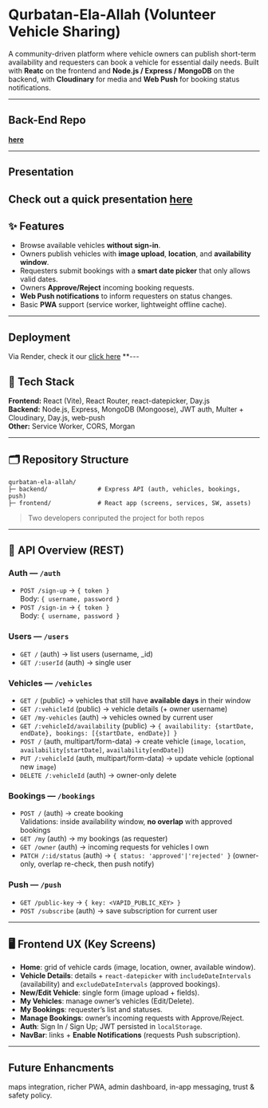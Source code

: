# Qurbatan-Ela-Allah (Volunteer Vehicle Sharing)

A community-driven platform where vehicle owners can publish short-term availability and requesters can book a vehicle for essential daily needs. Built with **Reatc** on the frontend and **Node.js / Express / MongoDB** on the backend, with **Cloudinary** for media and **Web Push** for booking status notifications.

---

## Back-End Repo
**[here](https://github.com/MahmoodAlnokhatha/qurbatan-ela-allah-back-end)**

---

## Presentation
**Check out a quick presentation [here](https://www.figma.com/deck/jni2B3W85s99B8RNYuAdyH/Qurba-Ela-Allah?node-id=1-30&t=hjfklJuvEsOTywUn-1)**
---

## ✨ Features

- Browse available vehicles **without sign-in**.
- Owners publish vehicles with **image upload**, **location**, and **availability window**.
- Requesters submit bookings with a **smart date picker** that only allows valid dates.
- Owners **Approve/Reject** incoming booking requests.
- **Web Push notifications** to inform requesters on status changes.
- Basic **PWA** support (service worker, lightweight offline cache).
---

## Deployment

Via Render, check it our [click here](https://qurbatan-ela-allah-front-end.onrender.com/)
**---

## 🧱 Tech Stack

**Frontend:** React (Vite), React Router, react-datepicker, Day.js  
**Backend:** Node.js, Express, MongoDB (Mongoose), JWT auth, Multer + Cloudinary, Day.js, web-push  
**Other:** Service Worker, CORS, Morgan

---

## 🗂️ Repository Structure 

```
qurbatan-ela-allah/
├─ backend/              # Express API (auth, vehicles, bookings, push)
├─ frontend/             # React app (screens, services, SW, assets)
```

> Two developers conriputed the project for both repos

---

## 🔌 API Overview (REST)

### Auth — `/auth`
- `POST /sign-up` → `{ token }`  
  Body: `{ username, password }`
- `POST /sign-in` → `{ token }`  
  Body: `{ username, password }`

### Users — `/users`
- `GET /` (auth) → list users (username, _id)
- `GET /:userId` (auth) → single user

### Vehicles — `/vehicles`
- `GET /` (public) → vehicles that still have **available days** in their window
- `GET /:vehicleId` (public) → vehicle details (+ owner username)
- `GET /my-vehicles` (auth) → vehicles owned by current user
- `GET /:vehicleId/availability` (public) → `{ availability: {startDate, endDate}, bookings: [{startDate, endDate}] }`
- `POST /` (auth, multipart/form-data) → create vehicle (`image`, `location`, `availability[startDate]`, `availability[endDate]`)
- `PUT /:vehicleId` (auth, multipart/form-data) → update vehicle (optional new `image`)
- `DELETE /:vehicleId` (auth) → owner-only delete

### Bookings — `/bookings`
- `POST /` (auth) → create booking  
  Validations: inside availability window, **no overlap** with approved bookings
- `GET /my` (auth) → my bookings (as requester)
- `GET /owner` (auth) → incoming requests for vehicles I own
- `PATCH /:id/status` (auth) → `{ status: 'approved'|'rejected' }` (owner-only, overlap re-check, then push notify)

### Push — `/push`
- `GET /public-key` → `{ key: <VAPID_PUBLIC_KEY> }`
- `POST /subscribe` (auth) → save subscription for current user

---

## 🖥️ Frontend UX (Key Screens)

- **Home**: grid of vehicle cards (image, location, owner, available window).  
- **Vehicle Details**: details + `react-datepicker` with `includeDateIntervals` (availability) and `excludeDateIntervals` (approved bookings).  
- **New/Edit Vehicle**: single form (image upload + fields).  
- **My Vehicles**: manage owner’s vehicles (Edit/Delete).  
- **My Bookings**: requester’s list and statuses.  
- **Manage Bookings**: owner’s incoming requests with Approve/Reject.  
- **Auth**: Sign In / Sign Up; JWT persisted in `localStorage`.  
- **NavBar**: links + **Enable Notifications** (requests Push subscription).

---

## Future Enhancments 
maps integration, richer PWA, admin dashboard, in-app messaging, trust & safety policy.

